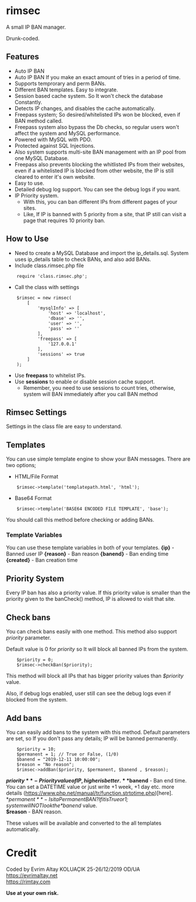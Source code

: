 # rimsec
A small IP BAN manager.

Drunk-coded.

## Features
- Auto IP BAN
- Auto IP BAN If you make an exact amount of tries in a period of time.
- Supports temprorary and perm BANs.
- Different BAN templates. Easy to integrate.
- Session based cache system. So It won't check the database Constantly.
- Detects IP changes, and disables the cache automatically.
- Freepass system; So desired/whitelisted IPs won be blocked, even if BAN method called.
- Freepass system also bypass the Db checks, so regular users won't affect the system and MySQL performance.
- Powered with MySQL with PDO.
- Protected against SQL Injections.
- Also system supports multi-site BAN management with an IP pool from one MySQL Database.
- Freepass also prevents blocking the whitlisted IPs from their websites, even if a whitelisted IP is blocked from other website, the IP is still cleared to enter it's own website.
- Easy to use.
- Detailed debug log support. You can see the debug logs if you want.
- IP Priority system.
    - With this, you can ban different IPs from different pages of your sites.
    - Like, If IP is banned with 5 priority from a site, that IP still can visit a page that requires 10 priority ban.

## How to Use
- Need to create a MySQL Database and import the ip_details.sql. System uses ip_details table to check BANs, and also add BANs.
- Include class.rimsec.php file
```
    require 'class.rimsec.php';
```

- Call the class with settings
```
    $rimsec = new rimsec(
        [
            'mysqlInfo' => [
                'host' => 'localhost', 
                'dbase' => '', 
                'user' => '', 
                'pass' => ''
            ],
            'freepass' => [
                '127.0.0.1'
            ],
            'sessions' => true
        ]
    );
```

- Use **freepass** to whitelist IPs.  
- Use **sessions** to enable or disable session cache support.
    - Remember, you need to use sessions to count tries, otherwise, system will BAN immediately after you call BAN method

## Rimsec Settings
Settings in the class file are easy to understand.  

## Templates
You can use simple template engine to show your BAN messages. There are two options;  
- HTML/File Format

```
    $rimsec->template('templatepath.html', 'html');
```
- Base64 Format

```
    $rimsec->template('BASE64 ENCODED FILE TEMPLATE', 'base');
```

You should call this method before checking or adding BANs.  

### Template Variables
You can use these template variables in both of your templates. 
**{ip}** - Banned user IP
**{reason}** - Ban reason
**{banend}** - Ban ending time
**{created}** - Ban creation time

## Priority System
Every IP ban has also a priority value. If this priority value is smaller than the priority given to the banCheck() method, IP is allowed to visit that site.


## Check bans
You can check bans easily with one method. This method also support *priority* parameter.

Default value is 0 for *priority* so It will block all banned IPs from the system.

```
    $priority = 0;
    $rimsec->checkBan($priority);
```   

This method will block all IPs that has bigger priority values than *$priority* value.

Also, if debug logs enabled, user still can see the debug logs even if blocked from the system.

## Add bans
You can easily add bans to the system with this method. Default parameters are set, so If you don't pass any details; IP will be banned permanently.
```
    $priority = 10;
    $permanent = 1; // True or False, (1/0)
    $banend = "2019-12-11 10:00:00";
    $reason = "No reason";
    $rimsec->addBan($priority, $permanent, $banend , $reason);
```
**$priority** - Priority value of IP, higher is better.  
**$banend** - Ban end time. You can set a DATETIME value or just write +1 week, +1 day etc. more details (https://www.php.net/manual/tr/function.strtotime.php)[here].
**$permanent** - Is it a Permanent BAN? If it is True or 1; system will NOT look the *$banend* value.  
**$reason** - BAN reason.  

These values will be available and converted to the all templates automatically.

# Credit
Coded by Evrim Altay KOLUAÇIK   25-26/12/2019   OD/UA
https://evrimaltay.net  
https://rimtay.com   

**Use at your own risk.**